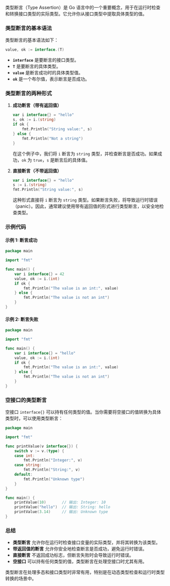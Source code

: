 类型断言（Type Assertion）是 Go 语言中的一个重要概念，用于在运行时检查和转换接口类型的实际类型。它允许你从接口类型中提取具体类型的值。

### 类型断言的基本语法

类型断言的基本语法如下：

```go
value, ok := interface.(T)
```

- **`interface`** 是要断言的接口类型。
- **`T`** 是要断言的具体类型。
- **`value`** 是断言成功时的具体类型值。
- **`ok`** 是一个布尔值，表示断言是否成功。

### 类型断言的两种形式

1. **成功断言（带有返回值）**

   ```go
   var i interface{} = "hello"
   s, ok := i.(string)
   if ok {
       fmt.Println("String value:", s)
   } else {
       fmt.Println("Not a string")
   }
   ```

   在这个例子中，我们将 `i` 断言为 `string` 类型，并检查断言是否成功。如果成功，`ok` 为 `true`，`s` 是断言后的具体值。

2. **直接断言（不带返回值）**

   ```go
   var i interface{} = "hello"
   s := i.(string)
   fmt.Println("String value:", s)
   ```

   这种形式直接将 `i` 断言为 `string` 类型。如果断言失败，将导致运行时错误（panic）。因此，通常建议使用带有返回值的形式进行类型断言，以安全地检查类型。

### 示例代码

#### 示例 1: 断言成功

```go
package main

import "fmt"

func main() {
    var i interface{} = 42
    value, ok := i.(int)
    if ok {
        fmt.Println("The value is an int:", value)
    } else {
        fmt.Println("The value is not an int")
    }
}
```

#### 示例 2: 断言失败

```go
package main

import "fmt"

func main() {
    var i interface{} = "hello"
    value, ok := i.(int)
    if ok {
        fmt.Println("The value is an int:", value)
    } else {
        fmt.Println("The value is not an int")
    }
}
```

### 空接口的类型断言

空接口 `interface{}` 可以持有任何类型的值。当你需要将空接口的值转换为具体类型时，可以使用类型断言：

```go
package main

import "fmt"

func printValue(v interface{}) {
    switch v := v.(type) {
    case int:
        fmt.Println("Integer:", v)
    case string:
        fmt.Println("String:", v)
    default:
        fmt.Println("Unknown type")
    }
}

func main() {
    printValue(10)       // 输出: Integer: 10
    printValue("hello")  // 输出: String: hello
    printValue(3.14)     // 输出: Unknown type
}
```

### 总结

- **类型断言** 允许你在运行时检查接口变量的实际类型，并将其转换为该类型。
- **带返回值的断言** 允许你安全地检查断言是否成功，避免运行时错误。
- **直接断言** 不返回成功标志，但断言失败时会导致运行时错误。
- **空接口** 可以持有任何类型的值，类型断言在处理空接口时尤其有用。

类型断言在处理多态和接口类型时非常有用，特别是在动态类型检查和运行时类型转换的场景中。